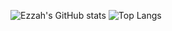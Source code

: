 ![Ezzah's GitHub stats](https://github-readme-stats.vercel.app/api?username=ezzahhh&show_icons=true&theme=radical)
![Top Langs](https://github-readme-stats.vercel.app/api/top-langs/?username=ezzahhh&layout=compact&theme=dracula)
